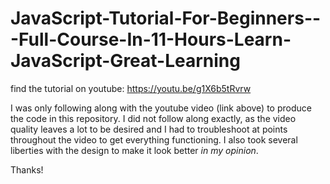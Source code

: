# JavaScript-Tutorial-For-Beginners---Full-Course-In-11-Hours-Learn-JavaScript-Great-Learning
find the tutorial on youtube: https://youtu.be/g1X6b5tRvrw


I was only following along with the youtube video (link above) to produce the code in this repository.  I did not follow along exactly, as the video quality leaves a lot to be desired and I had to troubleshoot at points throughout the video to get everything functioning.  I also took several liberties with the design to make it look better *in my opinion*.

Thanks!
